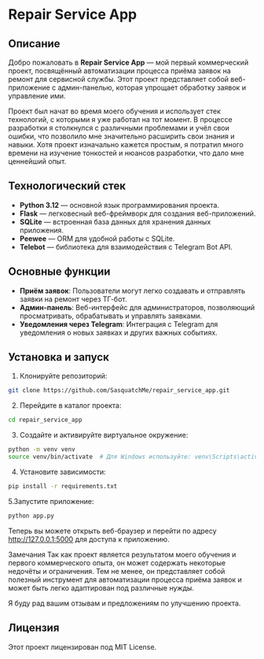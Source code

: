 # Repair Service App

## Описание

Добро пожаловать в **Repair Service App** — мой первый коммерческий проект, посвящённый автоматизации процесса приёма заявок на ремонт для сервисной службы. Этот проект представляет собой веб-приложение с админ-панелью, которая упрощает обработку заявок и управление ими.

Проект был начат во время моего обучения и использует стек технологий, с которыми я уже работал на тот момент. В процессе разработки я столкнулся с различными проблемами и учёл свои ошибки, что позволило мне значительно расширить свои знания и навыки. Хотя проект изначально кажется простым, я потратил много времени на изучение тонкостей и нюансов разработки, что дало мне ценнейший опыт.

## Технологический стек

- **Python 3.12** — основной язык программирования проекта.
- **Flask** — легковесный веб-фреймворк для создания веб-приложений.
- **SQLite** — встроенная база данных для хранения данных приложения.
- **Peewee** — ORM для удобной работы с SQLite.
- **Telebot** — библиотека для взаимодействия с Telegram Bot API.

## Основные функции

- **Приём заявок**: Пользователи могут легко создавать и отправлять заявки на ремонт через ТГ-бот.
- **Админ-панель**: Веб-интерфейс для администраторов, позволяющий просматривать, обрабатывать и управлять заявками.
- **Уведомления через Telegram**: Интеграция с Telegram для уведомления о новых заявках и других важных событиях.

## Установка и запуск

1. Клонируйте репозиторий:
  ```bash
  git clone https://github.com/SasquatchMe/repair_service_app.git
  ```
2. Перейдите в каталог проекта:
  ```bash
  cd repair_service_app
  ```
3. Создайте и активируйте виртуальное окружение:
  ```bash
  python -m venv venv
  source venv/bin/activate  # Для Windows используйте: venv\Scripts\activate
  ```
4. Установите зависимости:

  ```bash
  pip install -r requirements.txt
  ```
5.Запустите приложение:

```bash
python app.py
```
Теперь вы можете открыть веб-браузер и перейти по адресу http://127.0.0.1:5000 для доступа к приложению.

Замечания
Так как проект является результатом моего обучения и первого коммерческого опыта, он может содержать некоторые недочёты и ограничения. Тем не менее, он представляет собой полезный инструмент для автоматизации процесса приёма заявок и может быть легко адаптирован под различные нужды.

Я буду рад вашим отзывам и предложениям по улучшению проекта.

## Лицензия
Этот проект лицензирован под MIT License.

